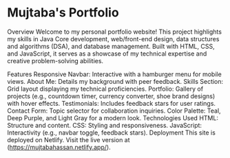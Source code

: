 # Mujtaba's Portfolio
Overview
Welcome to my personal portfolio website! This project highlights my skills in Java Core development, web/front-end design, data structures and algorithms (DSA), and database management. Built with HTML, CSS, and JavaScript, it serves as a showcase of my technical expertise and creative problem-solving abilities.

Features
Responsive Navbar: Interactive with a hamburger menu for mobile views.
About Me: Details my background with peer feedback.
Skills Section: Grid layout displaying my technical proficiencies.
Portfolio: Gallery of projects (e.g., countdown timer, currency converter, shoe brand designs) with hover effects.
Testimonials: Includes feedback stars for user ratings.
Contact Form: Topic selector for collaboration inquiries.
Color Palette: Teal, Deep Purple, and Light Gray for a modern look.
Technologies Used
HTML: Structure and content.
CSS: Styling and responsiveness.
JavaScript: Interactivity (e.g., navbar toggle, feedback stars).
Deployment
This site is deployed on Netlify. Visit the live version at (https://mujtabahassan.netlify.app/).
